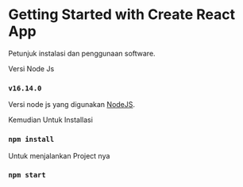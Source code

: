 # Getting Started with Create React App

Petunjuk instalasi dan penggunaan software.

Versi Node Js 
### `v16.14.0`
Versi node js yang digunakan [NodeJS](https://nodejs.org/en/blog/release/v16.14.0).

Kemudian Untuk Installasi 
### `npm install`

Untuk menjalankan Project nya 
### `npm start`
